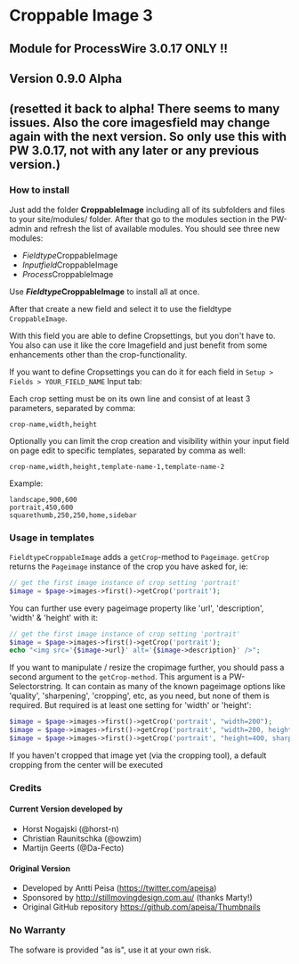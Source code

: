 # Croppable Image 3

## Module for ProcessWire 3.0.17 ONLY !!

## Version 0.9.0 Alpha

## (resetted it back to alpha! There seems to many issues. Also the core imagesfield may change again with the next version. So only use this with PW 3.0.17, not with any later or any previous version.)



### How to install

Just add the folder __CroppableImage__ including all of its subfolders and files to your site/modules/ folder. After that go to the modules section in the PW-admin and refresh the list of available modules. You should see three new modules:

* *Fieldtype*CroppableImage
* *Inputfield*CroppableImage
* *Process*CroppableImage

Use __*Fieldtype*CroppableImage__ to install all at once.

After that create a new field and select it to use the fieldtype ``CroppableImage``.

With this field you are able to define Cropsettings, but you don't have to. You also can use it like the core Imagefield and just benefit from some enhancements other than the crop-functionality.

If you want to define Cropsettings you can do it for each field in ``Setup > Fields > YOUR_FIELD_NAME`` Input tab:

Each crop setting must be on its own line and consist of at least 3 parameters, separated by comma:

```
crop-name,width,height
```

Optionally you can limit the crop creation and visibility within your input field on page edit to specific templates, separated by comma as well:

```
crop-name,width,height,template-name-1,template-name-2
```

Example:

```
landscape,900,600
portrait,450,600
squarethumb,250,250,home,sidebar
```

### Usage in templates

``FieldtypeCroppableImage`` adds a ``getCrop``-method to ``Pageimage``. ``getCrop`` returns the ``Pageimage`` instance of the crop you have asked for, ie:

```php
// get the first image instance of crop setting 'portrait'
$image = $page->images->first()->getCrop('portrait');
```

You can further use every pageimage property like 'url', 'description', 'width' & 'height' with it:

```php
// get the first image instance of crop setting 'portrait'
$image = $page->images->first()->getCrop('portrait');
echo "<img src='{$image->url}' alt='{$image->description}' />";
```

If you want to manipulate / resize the cropimage further, you should pass a second argument to the ``getCrop-method``. This argument is a PW-Selectorstring. It can contain as many of the known pageimage options like 'quality', 'sharpening', 'cropping', etc, as you need, but none of them is required. But required is at least one setting for 'width' or 'height':

```php
$image = $page->images->first()->getCrop('portrait', "width=200");
$image = $page->images->first()->getCrop('portrait', "width=200, height=200, quality=80");
$image = $page->images->first()->getCrop('portrait', "height=400, sharpening=medium, quality=85");
```

If you haven't cropped that image yet (via the cropping tool), a default cropping from the center will be executed

### Credits

#### Current Version developed by
* Horst Nogajski (@horst-n)
* Christian Raunitschka (@owzim)
* Martijn Geerts (@Da-Fecto)

#### Original Version
* Developed by Antti Peisa (https://twitter.com/apeisa)
* Sponsored by http://stillmovingdesign.com.au/ (thanks Marty!)
* Original GitHub repository https://github.com/apeisa/Thumbnails

### No Warranty
The sofware is provided "as is", use it at your own risk.
